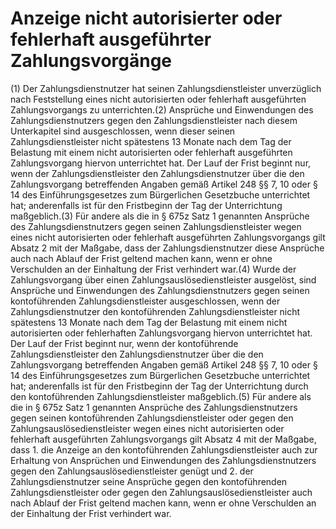 # Anzeige nicht autorisierter oder fehlerhaft ausgeführter Zahlungsvorgänge

(1) Der Zahlungsdienstnutzer hat seinen Zahlungsdienstleister unverzüglich nach Feststellung eines nicht autorisierten oder fehlerhaft ausgeführten Zahlungsvorgangs zu unterrichten.(2) Ansprüche und Einwendungen des Zahlungsdienstnutzers gegen den Zahlungsdienstleister nach diesem Unterkapitel sind ausgeschlossen, wenn dieser seinen Zahlungsdienstleister nicht spätestens 13 Monate nach dem Tag der Belastung mit einem nicht autorisierten oder fehlerhaft ausgeführten Zahlungsvorgang hiervon unterrichtet hat. Der Lauf der Frist beginnt nur, wenn der Zahlungsdienstleister den Zahlungsdienstnutzer über die den Zahlungsvorgang betreffenden Angaben gemäß Artikel 248 §§ 7, 10 oder § 14 des Einführungsgesetzes zum Bürgerlichen Gesetzbuche unterrichtet hat; anderenfalls ist für den Fristbeginn der Tag der Unterrichtung maßgeblich.(3) Für andere als die in § 675z Satz 1 genannten Ansprüche des Zahlungsdienstnutzers gegen seinen Zahlungsdienstleister wegen eines nicht autorisierten oder fehlerhaft ausgeführten Zahlungsvorgangs gilt Absatz 2 mit der Maßgabe, dass der Zahlungsdienstnutzer diese Ansprüche auch nach Ablauf der Frist geltend machen kann, wenn er ohne Verschulden an der Einhaltung der Frist verhindert war.(4) Wurde der Zahlungsvorgang über einen Zahlungsauslösedienstleister ausgelöst, sind Ansprüche und Einwendungen des Zahlungsdienstnutzers gegen seinen kontoführenden Zahlungsdienstleister ausgeschlossen, wenn der Zahlungsdienstnutzer den kontoführenden Zahlungsdienstleister nicht spätestens 13 Monate nach dem Tag der Belastung mit einem nicht autorisierten oder fehlerhaften Zahlungsvorgang hiervon unterrichtet hat. Der Lauf der Frist beginnt nur, wenn der kontoführende Zahlungsdienstleister den Zahlungsdienstnutzer über die den Zahlungsvorgang betreffenden Angaben gemäß Artikel 248 §§ 7, 10 oder § 14 des Einführungsgesetzes zum Bürgerlichen Gesetzbuche unterrichtet hat; anderenfalls ist für den Fristbeginn der Tag der Unterrichtung durch den kontoführenden Zahlungsdienstleister maßgeblich.(5) Für andere als die in § 675z Satz 1 genannten Ansprüche des Zahlungsdienstnutzers gegen seinen kontoführenden Zahlungsdienstleister oder gegen den Zahlungsauslösedienstleister wegen eines nicht autorisierten oder fehlerhaft ausgeführten Zahlungsvorgangs gilt Absatz 4 mit der Maßgabe, dass  1.
 die Anzeige an den kontoführenden Zahlungsdienstleister auch zur Erhaltung von Ansprüchen und Einwendungen des Zahlungsdienstnutzers gegen den Zahlungsauslösedienstleister genügt und
 2.
 der Zahlungsdienstnutzer seine Ansprüche gegen den kontoführenden Zahlungsdienstleister oder gegen den Zahlungsauslösedienstleister auch nach Ablauf der Frist geltend machen kann, wenn er ohne Verschulden an der Einhaltung der Frist verhindert war.
 

